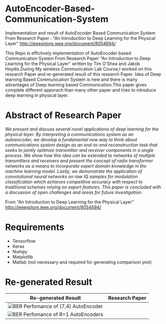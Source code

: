 # AutoEncoder-Based-Communication-System

Implementation and result of AutoEncoder Based Communication System From Research Paper : "An Introduction to Deep Learning for the Physical Layer" http://ieeexplore.ieee.org/document/8054694/

This Repo is effictively implementation of AutoEncoder based Communication System From Research Paper "An Introduction to Deep Learning
for the Physical Layer" written by Tim O'Shea and Jakob Hoydis.During My wireless Communication Lab Course,I worked on this research Paper
and re-generated result of this research Paper.
Idea of Deep learning Based Communication System is new and there is many advantages of Deep learning based Communication.This paper gives 
complete different apporach than many other paper and tries to introduce deep learning in physical layer.

# Abstract of Research Paper

*We present and discuss several novel applications of deep learning for the physical layer. By interpreting a communications system as an
autoencoder, we develop a fundamental new way to think about communications system design as an end-to-end reconstruction task that seeks
to jointly optimize transmitter and receiver components in a single process. We show how this idea can be extended to networks of multiple
transmitters and receivers and present the concept of radio transformer networks as a means to incorporate expert domain knowledge in the
machine learning model. Lastly, we demonstrate the application of convolutional neural networks on raw IQ samples for modulation
classification which achieves competitive accuracy with respect to traditional schemes relying on expert features. This paper is concluded
with a discussion of open challenges and areas for future investigation.*

From "An Introduction to Deep Learning for the Physical Layer" http://ieeexplore.ieee.org/document/8054694/

# Requirements

- Tensorflow
- Keras
- Numpy
- Matplotlib
- Matlab   (not necessary and required for generating comparison plot)

#  Re-generated Result 
Re-generated Result            |  Research Paper
:-----------------------------:|:-------------------------:
![BER Perfomance of (7,4) AutoEncoder](https://github.com/immortal3/AutoEncoder-Based-Communication-System/blob/master/git-photo/plot_1.PNG "BER Perfomance of (7,4) AutoEncoder")  | 
![BER Perfomance of R=1 AutoEncoders](https://github.com/immortal3/AutoEncoder-Based-Communication-System/blob/master/git-photo/plot_2.PNG "BER Perfomance of R=1 AutoEncoders") | 
